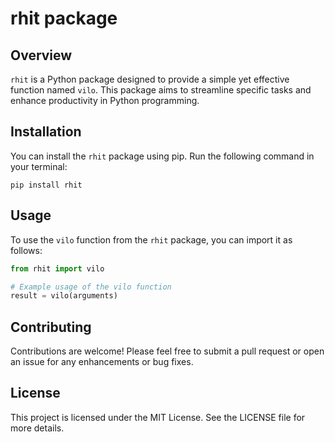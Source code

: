 # rhit package

## Overview
`rhit` is a Python package designed to provide a simple yet effective function named `vilo`. This package aims to streamline specific tasks and enhance productivity in Python programming.

## Installation
You can install the `rhit` package using pip. Run the following command in your terminal:

```
pip install rhit
```

## Usage
To use the `vilo` function from the `rhit` package, you can import it as follows:

```python
from rhit import vilo

# Example usage of the vilo function
result = vilo(arguments)
```

## Contributing
Contributions are welcome! Please feel free to submit a pull request or open an issue for any enhancements or bug fixes.

## License
This project is licensed under the MIT License. See the LICENSE file for more details.